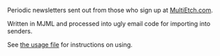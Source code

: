 Periodic newsletters sent out from those who sign up at
[MultiEtch.com](https://www.multietch.com).

Written in MJML and processed into ugly email code for importing into senders.

See [the usage file](USAGE.md) for instructions on using.
